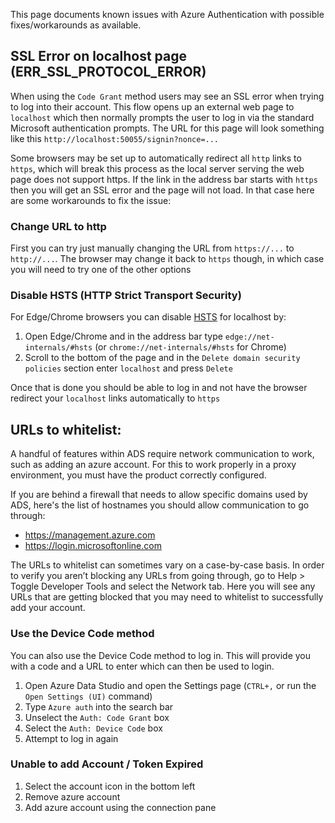 This page documents known issues with Azure Authentication with possible fixes/workarounds as available.

## SSL Error on localhost page (ERR_SSL_PROTOCOL_ERROR)

When using the `Code Grant` method users may see an SSL error when trying to log into their account. This flow opens up an external web page to `localhost` which then normally prompts the user to log in via the standard Microsoft authentication prompts. The URL for this page will look something like this `http://localhost:50055/signin?nonce=...`

Some browsers may be set up to automatically redirect all `http` links to `https`, which will break this process as the local server serving the web page does not support https. If the link in the address bar starts with `https` then you will get an SSL error and the page will not load. In that case here are some workarounds to fix the issue:

### Change URL to http

First you can try just manually changing the URL from `https://...` to `http://...`. The browser may change it back to `https` though, in which case you will need to try one of the other options

### Disable HSTS (HTTP Strict Transport Security)

For Edge/Chrome browsers you can disable [HSTS](https://www.chromium.org/hsts/) for localhost by:

1. Open Edge/Chrome and in the address bar type `edge://net-internals/#hsts` (or `chrome://net-internals/#hsts` for Chrome)
2. Scroll to the bottom of the page and in the `Delete domain security policies` section enter `localhost` and press `Delete`

Once that is done you should be able to log in and not have the browser redirect your `localhost` links automatically to `https`

## URLs to whitelist:
A handful of features within ADS require network communication to work, such as adding an azure account. For this to work properly in a proxy environment, you must have the product correctly configured. 

If you are behind a firewall that needs to allow specific domains used by ADS, here's the list of hostnames you should allow communication to go through: 

- https://management.azure.com 
- https://login.microsoftonline.com 

The URLs to whitelist can sometimes vary on a case-by-case basis.  In order to verify you aren’t blocking any URLs from going through, go to Help > Toggle Developer Tools and select the Network tab.  Here you will see any URLs that are getting blocked that you may need to whitelist to successfully add your account. 

### Use the Device Code method

You can also use the Device Code method to log in. This will provide you with a code and a URL to enter which can then be used to login.

1. Open Azure Data Studio and open the Settings page (`CTRL+,` or run the `Open Settings (UI)` command)
2. Type `Azure auth` into the search bar 
3. Unselect the `Auth: Code Grant` box
4. Select the `Auth: Device Code` box
5. Attempt to log in again

### Unable to add Account / Token Expired

1. Select the account icon in the bottom left
2. Remove azure account
3. Add azure account using the connection pane